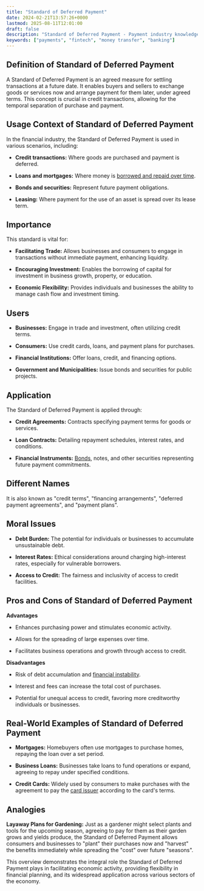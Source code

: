 ```yaml
---
title: "Standard of Deferred Payment"
date: 2024-02-21T13:57:26+0000
lastmod: 2025-08-11T12:01:00
draft: false
description: "Standard of Deferred Payment - Payment industry knowledge and insights"
keywords: ["payments", "fintech", "money transfer", "banking"]
---
```


## Definition of Standard of Deferred Payment

A Standard of Deferred Payment is an agreed measure for settling transactions at a future date. It enables buyers and sellers to exchange goods or services now and arrange payment for them later, under agreed terms. This concept is crucial in credit transactions, allowing for the temporal separation of purchase and payment.

## Usage Context of Standard of Deferred Payment

In the financial industry, the Standard of Deferred Payment is used in various scenarios, including:

- **Credit transactions:** Where goods are purchased and payment is deferred.

- **Loans and mortgages:** Where money is [borrowed and repaid over time](https://faisalkhanllc.xyz/resources/payments-wiki/c/credit/).

- **Bonds and securities:** Represent future payment obligations.

- **Leasing:** Where payment for the use of an asset is spread over its lease term.

## Importance

This standard is vital for:

- **Facilitating Trade:** Allows businesses and consumers to engage in transactions without immediate payment, enhancing liquidity.

- **Encouraging Investment:** Enables the borrowing of capital for investment in business growth, property, or education.

- **Economic Flexibility:** Provides individuals and businesses the ability to manage cash flow and investment timing.

## Users

- **Businesses:** Engage in trade and investment, often utilizing credit terms.

- **Consumers:** Use credit cards, loans, and payment plans for purchases.

- **Financial Institutions:** Offer loans, credit, and financing options.

- **Government and Municipalities:** Issue bonds and securities for public projects.

## Application

The Standard of Deferred Payment is applied through:

- **Credit Agreements:** Contracts specifying payment terms for goods or services.

- **Loan Contracts:** Detailing repayment schedules, interest rates, and conditions.

- **Financial Instruments:** [Bonds](https://faisalkhanllc.xyz/resources/payments-wiki/b/bonds/), notes, and other securities representing future payment commitments.

## Different Names

It is also known as "credit terms", "financing arrangements", "deferred payment agreements", and "payment plans".

## Moral Issues

- **Debt Burden:** The potential for individuals or businesses to accumulate unsustainable debt.

- **Interest Rates:** Ethical considerations around charging high-interest rates, especially for vulnerable borrowers.

- **Access to Credit:** The fairness and inclusivity of access to credit facilities.

## Pros and Cons of Standard of Deferred Payment

**Advantages**

- Enhances purchasing power and stimulates economic activity.

- Allows for the spreading of large expenses over time.

- Facilitates business operations and growth through access to credit.

**Disadvantages**

- Risk of debt accumulation and [financial instability](https://faisalkhanllc.xyz/resources/payments-wiki/f/financial-stability/).

- Interest and fees can increase the total cost of purchases.

- Potential for unequal access to credit, favoring more creditworthy individuals or businesses.

## Real-World Examples of Standard of Deferred Payment

- **Mortgages:** Homebuyers often use mortgages to purchase homes, repaying the loan over a set period.

- **Business Loans:** Businesses take loans to fund operations or expand, agreeing to repay under specified conditions.

- **Credit Cards:** Widely used by consumers to make purchases with the agreement to pay the [card issuer](https://faisalkhanllc.xyz/resources/payments-wiki/c/card-issuer/) according to the card's terms.

## Analogies

**Layaway Plans for Gardening:** Just as a gardener might select plants and tools for the upcoming season, agreeing to pay for them as their garden grows and yields produce, the Standard of Deferred Payment allows consumers and businesses to "plant" their purchases now and "harvest" the benefits immediately while spreading the "cost" over future "seasons".

This overview demonstrates the integral role the Standard of Deferred Payment plays in facilitating economic activity, providing flexibility in financial planning, and its widespread application across various sectors of the economy.